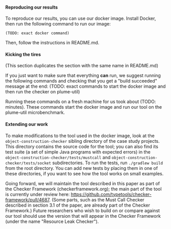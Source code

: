 #### Reproducing our results

To reproduce our results, you can use our docker image. Install Docker,
then run the following command to run our image:

```
(TODO: exact docker command)
```

Then, follow the instructions in README.md.

#### Kicking the tires

(This section duplicates the section with the same name in README.md)

If you just want to make sure that everything **can** run, we suggest running
the following commands and checking that you get a "build succeeded" message
at the end:
(TODO: exact commands to start the docker image and then run the checker on
plume-util)

Running these commands on a fresh machine for us took about (TODO: minutes).
These commands start the docker image and run our tool on the plume-util
microbenchmark.

#### Extending our work

To make modifications to the tool used in the docker image, look at
the `object-construction-checker` sibling directory of the case study
projects. This directory contains the source code for the tool; you
can also find its test suite (a set of simple Java programs with
expected errors) in the `object-construction-checker/tests/mustcall`
and `object-construction-checker/tests/socket` subdirectories. To run
the tests, run `./gradlew build` from the root directory. You can add
new tests by placing them in one of these directories, if you want to
see how the tool works on small examples.

Going forward, we will maintain the tool described in this paper as
part of the Checker Framework (checkerframework.org); the main part of
the tool is currently under review here:
https://github.com/typetools/checker-framework/pull/4687.  (Some
parts, such as the Must Call Checker described in section 3.1 of the
paper, are already part of the Checker Framework.)  Future researchers
who wish to build on or compare against our tool should use the
version that will appear in the Checker Framework (under the name
"Resource Leak Checker").